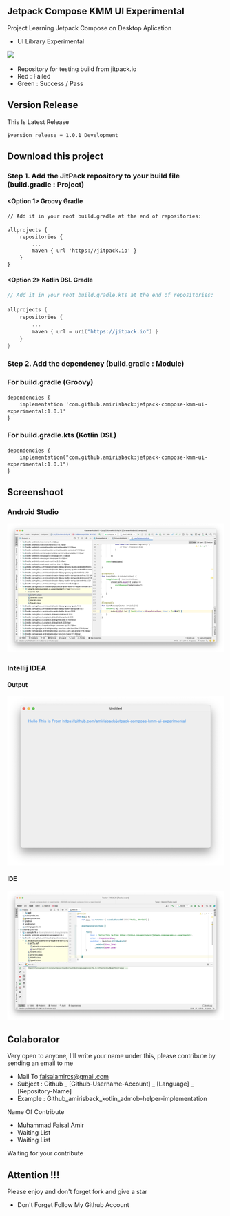 ## Jetpack Compose KMM UI Experimental
Project Learning Jetpack Compose on Desktop Aplication 
- UI Library Experimental <br>

[![](https://jitpack.io/v/amirisback/jetpack-compose-kmm-ui-experimental.svg?style=flat-square)](https://jitpack.io/#amirisback/jetpack-compose-kmm-ui-experimental) <Br>
- Repository for testing build from jitpack.io
- Red : Failed
- Green : Success / Pass


## Version Release
This Is Latest Release

    $version_release = 1.0.1 Development

## Download this project

### Step 1. Add the JitPack repository to your build file (build.gradle : Project)

#### <Option 1> Groovy Gradle

    // Add it in your root build.gradle at the end of repositories:

    allprojects {
        repositories {
            ...
            maven { url 'https://jitpack.io' }
        }
    }

#### <Option 2> Kotlin DSL Gradle

```kotlin
// Add it in your root build.gradle.kts at the end of repositories:

allprojects {
    repositories {
        ...
        maven { url = uri("https://jitpack.io") }
    }
}
```

### Step 2. Add the dependency (build.gradle : Module)

### For build.gradle (Groovy)
    dependencies {
        implementation 'com.github.amirisback:jetpack-compose-kmm-ui-experimental:1.0.1'
    }

### For build.gradle.kts (Kotlin DSL)
    dependencies {
        implementation("com.github.amirisback:jetpack-compose-kmm-ui-experimental:1.0.1")
    }


## Screenshoot
### Android Studio
![ScreentShoot](docs/image/ss_android.png?raw=true)

### Intellij IDEA

#### Output
![ScreenShoot](docs/image/ss_desktop_app.png?raw=true)

#### IDE
![ScreentShoot](docs/image/ss_intellij.png?raw=true)


## Colaborator
Very open to anyone, I'll write your name under this, please contribute by sending an email to me

- Mail To faisalamircs@gmail.com
- Subject : Github _ [Github-Username-Account] _ [Language] _ [Repository-Name]
- Example : Github_amirisback_kotlin_admob-helper-implementation

Name Of Contribute
- Muhammad Faisal Amir
- Waiting List
- Waiting List

Waiting for your contribute

## Attention !!!
Please enjoy and don't forget fork and give a star
- Don't Forget Follow My Github Account

